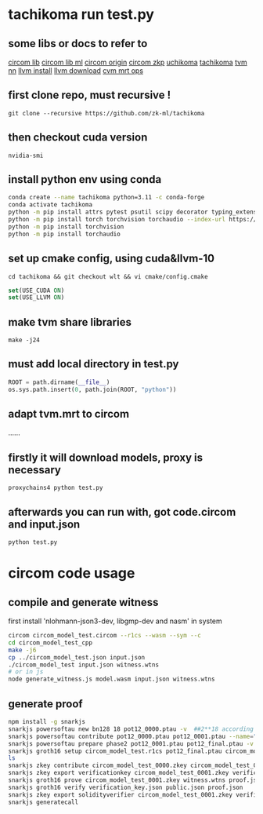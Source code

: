 # tachikoma run test.py

## some libs or docs to refer to
[circom lib](https://github.com/iden3/circomlib)
[circom lib ml](https://github.com/socathie/circomlib-ml)
[circom origin](https://docs.circom.io/getting-started/installation/)
[circom zkp](https://docs.circom.io/background/background/)
[uchikoma](https://github.com/zk-ml/uchikoma)
[tachikoma](https://github.com/zk-ml/tachikoma)
[tvm nn](https://tvm.apache.org/docs/reference/api/python/relay/nn.html)
[llvm install](https://getting-started-with-llvm-core-libraries-zh-cn.readthedocs.io/zh_CN/latest/ch01.html#id6)
[llvm download](https://releases.llvm.org/download.html)
[cvm mrt ops](https://cvm-runtime.readthedocs.io/en/latest/deep_dive/math_formalization.html#cvm-cilp)

## first clone repo, must recursive !
`git clone --recursive https://github.com/zk-ml/tachikoma`

## then checkout cuda version
`nvidia-smi`

## install python env using conda
```bash
conda create --name tachikoma python=3.11 -c conda-forge
conda activate tachikoma
python -m pip install attrs pytest psutil scipy decorator typing_extensions
python -m pip install torch torchvision torchaudio --index-url https://download.pytorch.org/whl/cu116
python -m pip install torchvision
python -m pip install torchaudio
```

## set up cmake config, using cuda&llvm-10
`cd tachikoma && git checkout wlt && vi cmake/config.cmake`

```cmake
set(USE_CUDA ON)
set(USE_LLVM ON)
```

## make tvm share libraries
`make -j24`

## must add local directory in test.py
```python
ROOT = path.dirname(__file__)
os.sys.path.insert(0, path.join(ROOT, "python"))
```

## adapt tvm.mrt to circom
......

## firstly it will download models, proxy is necessary 
`proxychains4 python test.py`

## afterwards you can run with, got code.circom and input.json
`python test.py`

# circom code usage
## compile and generate witness
first install 'nlohmann-json3-dev, libgmp-dev and nasm' in system
```bash
circom circom_model_test.circom --r1cs --wasm --sym --c
cd circom_model_test_cpp
make -j6
cp ../circom_model_test.json input.json
./circom_model_test input.json witness.wtns
# or in js
node generate_witness.js model.wasm input.json witness.wtns
```

## generate proof
```bash
npm install -g snarkjs
snarkjs powersoftau new bn128 18 pot12_0000.ptau -v  ##2**18 according to circom circuits scale
snarkjs powersoftau contribute pot12_0000.ptau pot12_0001.ptau --name="First contribution" -v  ## enter text
snarkjs powersoftau prepare phase2 pot12_0001.ptau pot12_final.ptau -v  ##maybe most time-comsuming
snarkjs groth16 setup circom_model_test.r1cs pot12_final.ptau circom_model_test_0000.zkey
ls
snarkjs zkey contribute circom_model_test_0000.zkey circom_model_test_0001.zkey --name="1st Contributor Name" -v  ## enter text
snarkjs zkey export verificationkey circom_model_test_0001.zkey verification_key.json
snarkjs groth16 prove circom_model_test_0001.zkey witness.wtns proof.json public.json
snarkjs groth16 verify verification_key.json public.json proof.json
snarkjs zkey export solidityverifier circom_model_test_0001.zkey verifier.sol
snarkjs generatecall
```

